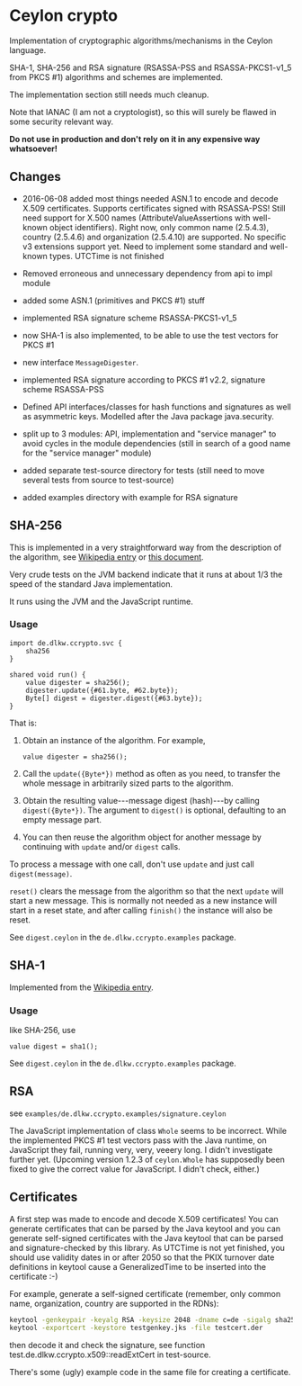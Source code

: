 # Ceylon crypto

Implementation of cryptographic algorithms/mechanisms in the Ceylon language.

SHA-1, SHA-256 and RSA signature (RSASSA-PSS and RSASSA-PKCS1-v1_5 from PKCS #1) algorithms and schemes are implemented.

The implementation section still needs much cleanup.

Note that IANAC (I am not a cryptologist), so this will surely be flawed in some security relevant way.

**Do not use in production and don't rely on it in any expensive way whatsoever!**

## Changes

* 2016-06-08 added most things needed ASN.1 to encode and decode X.509 certificates.
  Supports certificates signed with RSASSA-PSS!
  Still need support for X.500 names (AttributeValueAssertions with well-known object identifiers).
  Right now, only common name (2.5.4.3), country (2.5.4.6) and organization (2.5.4.10) are supported.
  No specific v3 extensions support yet. Need to implement some standard and well-known types. 
  UTCTime is not finished
* Removed erroneous and unnecessary dependency from api to impl module

* added some ASN.1 (primitives and PKCS #1) stuff
* implemented RSA signature scheme RSASSA-PKCS1-v1_5
* now SHA-1 is also implemented, to be able to use the test vectors for PKCS #1
* new interface `MessageDigester`.
* implemented RSA signature according to PKCS #1 v2.2, signature scheme RSASSA-PSS
* Defined API interfaces/classes for hash functions and signatures as well as
  asymmetric keys. Modelled after the Java package java.security.
* split up to 3 modules: API, implementation and "service manager" to avoid cycles in the
  module dependencies (still in search of a good name for the "service manager" module)
* added separate test-source directory for tests (still need to move several tests from source to test-source)
* added examples directory with example for RSA signature

## SHA-256

This is implemented in a very straightforward way from the
description of the algorithm, see [Wikipedia entry](https://en.wikipedia.org/wiki/SHA-2) or
[this document](https://web.archive.org/web/20150315061807/http://csrc.nist.gov/groups/STM/cavp/documents/shs/sha256-384-512.pdf).

Very crude tests on the JVM backend indicate that it runs at about 1/3 the speed of the standard Java implementation.

It runs using the JVM and the JavaScript runtime.

### Usage

```
import de.dlkw.ccrypto.svc {
    sha256
}

shared void run() {
    value digester = sha256();
    digester.update({#61.byte, #62.byte});
    Byte[] digest = digester.digest({#63.byte});
}
```

That is:

   1. Obtain an instance of the algorithm. For example,
          
       `value digester = sha256();`
          
   2. Call the `update({Byte*})` method as often as you
       need, to transfer the whole message in arbitrarily
       sized parts to the algorithm.
       
   3. Obtain the resulting value---message digest (hash)---by calling `digest({Byte*})`.
      The argument to `digest()` is optional, defaulting
      to an empty message part.
       
   4. You can then reuse the algorithm object for another
       message by continuing with `update` and/or `digest` calls.
       
   To process a message with one call, don't use `update` and
   just call `digest(message)`.
   
   `reset()` clears the message from the algorithm so that
   the next `update` will start a new message. This is normally
   not needed as a new instance will start in a reset state, and after calling
   `finish()` the instance will also be reset.
   
See `digest.ceylon` in the `de.dlkw.ccrypto.examples` package.

## SHA-1

Implemented from the [Wikipedia entry](https://en.wikipedia.org/wiki/SHA-1).

### Usage

like SHA-256, use 

`value digest = sha1();`

See `digest.ceylon` in the `de.dlkw.ccrypto.examples` package.

## RSA

see `examples/de.dlkw.ccrypto.examples/signature.ceylon`

The JavaScript implementation of class `Whole` seems to be incorrect. While the
implemented PKCS #1 test vectors pass with the Java runtime, on JavaScript they fail,
running very, very, veeery long. I didn't investigate further yet. (Upcoming version 1.2.3 of `ceylon.Whole`
has supposedly been fixed to give the correct value for JavaScript. I didn't check, either.)

## Certificates

A first step was made to encode and decode X.509 certificates! You can generate certificates that can be parsed
by the Java keytool and you can generate self-signed certificates with the Java keytool that can be parsed and
signature-checked by this library. As UTCTime is not yet finished, you should use validity dates in or after 2050
so that the PKIX turnover date definitions in keytool cause a GeneralizedTime to be inserted into the certificate :-)

For example, generate a self-signed certificate (remember, only common name, organization, country are supported in the RDNs):

```bash
keytool -genkeypair -keyalg RSA -keysize 2048 -dname c=de -sigalg sha256WithRsa -keystore testgenkey.jks
keytool -exportcert -keystore testgenkey.jks -file testcert.der
```

then decode it and check the signature, see function test.de.dlkw.ccrypto.x509::readExtCert in test-source.

There's some (ugly) example code in the same file for creating a certificate.
